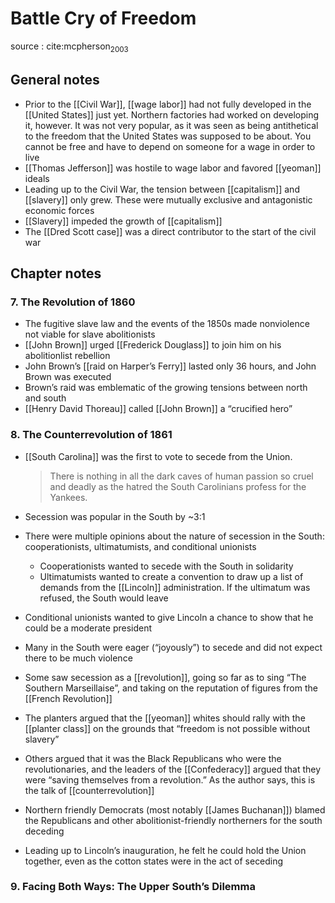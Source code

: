 # Battle Cry of Freedom

source
: cite:mcpherson<sub>2003</sub>


## General notes

-   Prior to the [[Civil War]], [[wage labor]] had not fully developed in the [[United States]] just yet. Northern factories had worked on developing it, however. It was not very popular, as it was seen as being antithetical to the freedom that the United States was supposed to be about. You cannot be free and have to depend on someone for a wage in order to live
-   [[Thomas Jefferson]] was hostile to wage labor and favored [[yeoman]] ideals
-   Leading up to the Civil War, the tension between [[capitalism]] and [[slavery]] only grew. These were mutually exclusive and antagonistic economic forces
-   [[Slavery]] impeded the growth of [[capitalism]]
-   The [[Dred Scott case]] was a direct contributor to the start of the civil war


## Chapter notes


### 7. The Revolution of 1860

-   The fugitive slave law and the events of the 1850s made nonviolence not viable for slave abolitionists
-   [[John Brown]] urged [[Frederick Douglass]] to join him on his abolitionlist rebellion
-   John Brown&rsquo;s [[raid on Harper&rsquo;s Ferry]] lasted only 36 hours, and John Brown was executed
-   Brown&rsquo;s raid was emblematic of the growing tensions between north and south
-   [[Henry David Thoreau]] called [[John Brown]] a &ldquo;crucified hero&rdquo;


### 8. The Counterrevolution of 1861

-   [[South Carolina]] was the first to vote to secede from the Union.
    
    > There is nothing in all the dark caves of human passion so cruel and deadly as the hatred the South Carolinians profess for the Yankees.
-   Secession was popular in the South by ~3:1
-   There were multiple opinions about the nature of secession in the South: cooperationists, ultimatumists, and conditional unionists
    -   Cooperationists wanted to secede with the South in solidarity
    -   Ultimatumists wanted to create a convention to draw up a list of demands from the [[Lincoln]] administration. If the ultimatum was refused, the South would leave
-   Conditional unionists wanted to give Lincoln a chance to show that he could be a moderate president
-   Many in the South were eager (&ldquo;joyously&rdquo;) to secede and did not expect there to be much violence
-   Some saw secession as a [[revolution]], going so far as to sing &ldquo;The Southern Marseillaise&rdquo;, and taking on the reputation of figures from the [[French Revolution]]
-   The planters argued that the [[yeoman]] whites should rally with the [[planter class]] on the grounds that &ldquo;freedom is not possible without slavery&rdquo;
-   Others argued that it was the Black Republicans who were the revolutionaries, and the leaders of the [[Confederacy]] argued that they were &ldquo;saving themselves from a revolution.&rdquo; As the author says, this is the talk of [[counterrevolution]]
-   Northern friendly Democrats (most notably [[James Buchanan]]) blamed the Republicans and other abolitionist-friendly northerners for the south deceding
-   Leading up to Lincoln&rsquo;s inauguration, he felt he could hold the Union together, even as the cotton states were in the act of seceding


### 9. Facing Both Ways: The Upper South&rsquo;s Dilemma

